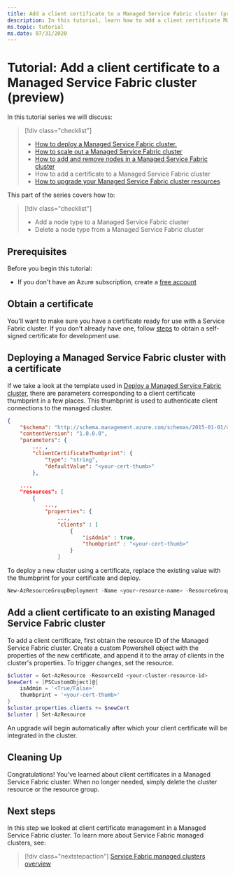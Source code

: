 ```yaml
---
title: Add a client certificate to a Managed Service Fabric cluster (preview)
description: In this tutorial, learn how to add a client certificate Managed Service Fabric cluster.
ms.topic: tutorial
ms.date: 07/31/2020
---
```


# Tutorial: Add a client certificate to a Managed Service Fabric cluster (preview)

In this tutorial series we will discuss:

> [!div class="checklist"]
> * [How to deploy a Managed Service Fabric cluster.](tutorial-managed-cluster-deploy.md) 
> * [How to scale out a Managed Service Fabric cluster](tutorial-managed-cluster-scale.md)
> * [How to add and remove nodes in a Managed Service Fabric cluster](tutorial-managed-cluster-add-remove-node-type.md)
> * How to add a certificate to a Managed Service Fabric cluster
> * [How to upgrade your Managed Service Fabric cluster resources](tutorial-managed-cluster-upgrade.md)

This part of the series covers how to:

> [!div class="checklist"]
> * Add a node type to a Managed Service Fabric cluster
> * Delete a node type from a Managed Service Fabric cluster

## Prerequisites

Before you begin this tutorial:
* If you don't have an Azure subscription, create a [free account](https://azure.microsoft.com/free/?WT.mc_id=A261C142F)

## Obtain a certificate

You'll want to make sure you have a certificate ready for use with a Service Fabric cluster. If you don't already have one, follow [steps](/dotnet/framework/wcf/feature-details/how-to-create-temporary-certificates-for-use-during-development) to obtain a self-signed certificate for development use. 

## Deploying a Managed Service Fabric cluster with a certificate

If we take a look at the template used in [Deploy a Managed Service Fabric cluster](tutorial-managed-cluster-deploy.md), there are parameters corresponding to a client certificate thumbprint in a few places. This thumbprint is used to authenticate client connections to the managed cluster.


```json
{
    "$schema": "http://schema.management.azure.com/schemas/2015-01-01/deploymentTemplate.json",
    "contentVersion": "1.0.0.0",
    "parameters": {
        ... ,
        "clientCertificateThumbprint": {
            "type": "string",
            "defaultValue": "<your-cert-thumb>"
        },
```

```json
    ...,
    "resources": [
        {
            ...,
            "properties": {
                ...,
                "clients" : [
                    {
                        "isAdmin" : true,
                        "thumbprint" : "<your-cert-thumb>"
                    }
                ]
```

To deploy a new cluster using a certificate, replace the existing value with the thumbprint for your certificate and deploy.

```powershell
New-AzResourceGroupDeployment -Name <your-resource-name> -ResourceGroupName <your-rg> -TemplateFile .\template-cluster-default-2nt.json -clusterName <your-cluster-name> -nodeType1Name FE -nodeType2Name BE -nodeType1vmInstanceCount 5 -nodeType2vmInstanceCount 3 -adminPassword $password -Verbose
```

## Add a client certificate to an existing Managed Service Fabric cluster

To add a client certificate, first obtain the resource ID of the Managed Service Fabric cluster. Create a custom Powershell object with the properties of the new certificate, and append it to the array of clients in the cluster's properties. To trigger changes, set the resource.

```powershell
$cluster = Get-AzResource -ResourceId <your-cluster-resource-id>
$newCert = [PSCustomObject]@{
    isAdmin = '<True/False>'
    thumbprint = '<your-cert-thumb>'
}
$cluster.properties.clients += $newCert 
$cluster | Set-AzResource

```

An upgrade will begin automatically after which your client certificate will be integrated in the cluster.

## Cleaning Up

Congratulations! You've learned about client certificates in a Managed Service Fabric cluster. When no longer needed, simply delete the cluster resource or the resource group.

## Next steps

 In this step we looked at client certificate management in a Managed Service Fabric cluster. To learn more about Service Fabric managed clusters, see:

> [!div class="nextstepaction"]
> [Service Fabric managed clusters overview](./overview-managed-cluster.md)
